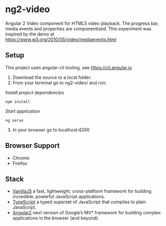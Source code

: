 # ng2-video
Angular 2 Video component for HTML5 video playback. The progress bar, media events and properties are componentized. This experiment was inspired by the demo at https://www.w3.org/2010/05/video/mediaevents.html

## Setup

This project uses angular-cli tooling, see https://cli.angular.io

1. Download the source to a local folder.
2. From your terminal go to ng2-video/ and run: 

_Install project dependencies_
```
npm install
```
_Start application_
```
ng serve
```
3. In your browser go to localhost:4200

## Browser Support

- Chrome
- Firefox

## Stack

 * [VanillaJS](http://vanilla-js.com "VanillaJS") a fast, lightweight, cross-platform framework for building incredible, powerful JavaScript applications.
 * [TypeScript](https://www.typescriptlang.org/index.html "TypeScript") a typed superset of JavaScript that compiles to plain JavaScript.
 * [Angular2](https://angular.io "Angular 2") next version of Google’s MV* framework for building complex applications in the browser (and beyond).
